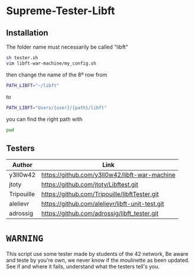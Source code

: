 # Supreme-Tester-Libft

## Installation

The folder name must necessarily be called "libft"
```sh
sh tester.sh
vim libft-war-machine/my_config.sh
```
then change the name of the 8º row from

```sh
PATH_LIBFT="~/libft"
```
to
```sh
PATH_LIBFT="Users/{user}/{path}/libft"
```
you can find the right path with
```sh
pwd
```
## Testers

| Author | Link |
| ------ | ------ |
| y3ll0w42 | https://github.com/y3ll0w42/libft-war-machine |
| jtoty | https://github.com/jtoty/Libftest.git |
| Tripouille | https://github.com/Tripouille/libftTester.git |
| alelievr | https://github.com/alelievr/libft-unit-test.git |
| adrossig | https://github.com/adrossig/libft_tester.git |

# `WARNING`
This script use some tester made by students of the 42 network, Be aware and teste by you're own, we never know if the moulinette as been updated. See if and where it fails, understand what the testers tell's you.
